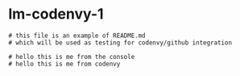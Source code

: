 # lm-codenvy-1
	# this file is an example of README.md
	# which will be used as testing for codenvy/github integration

	# hello this is me from the console
    # hello this is me from codenvy